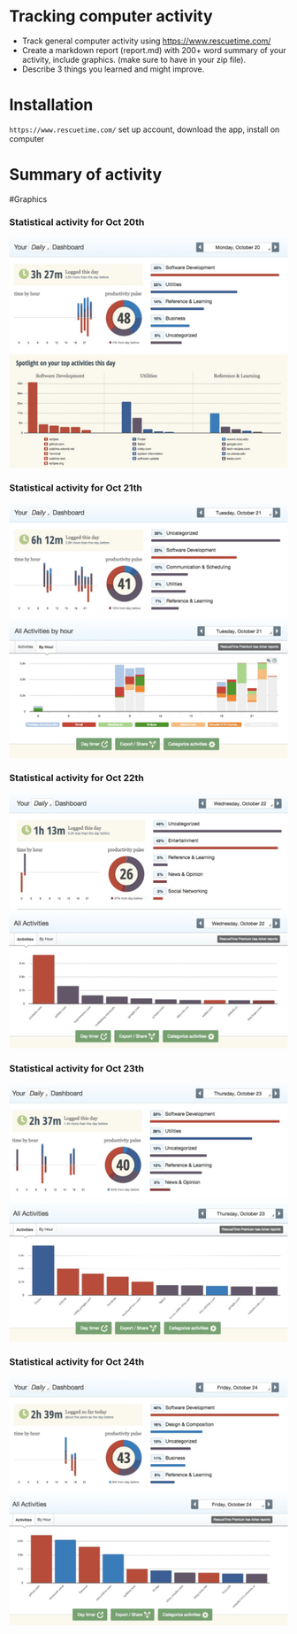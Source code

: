 Tracking computer activity
===============
  - Track general computer activity using https://www.rescuetime.com/ 
  - Create a markdown report (report.md) with 200+ word summary of your activity, include graphics. (make sure to have in your zip file).
  - Describe 3 things you learned and might improve.

  # Installation

  `https://www.rescuetime.com/`
  set up account, download the app, install on computer

  # Summary of activity
  
  
  #Graphics
  
  ### Statistical activity for Oct 20th 
  ![Oct 20th +1](https://github.com/Expo0911/Tracking-computer-activity/blob/master/10-20-1.png "Activity for Oct 20th")
  ![Oct 20th +2](https://github.com/Expo0911/Tracking-computer-activity/blob/master/10-20-2.png "Activity for Oct 20th")
  ### Statistical activity for Oct 21th 
  ![Oct 21th +1](https://github.com/Expo0911/Tracking-computer-activity/blob/master/10-21-1.png "Activity for Oct 21th")
  ![Oct 21th +2](https://github.com/Expo0911/Tracking-computer-activity/blob/master/10-21-2.png "Activity for Oct 21th")
  ### Statistical activity for Oct 22th 
  ![Oct 22th +1](https://github.com/Expo0911/Tracking-computer-activity/blob/master/10-22-1.png "Activity for Oct 22th")
  ![Oct 22th +2](https://github.com/Expo0911/Tracking-computer-activity/blob/master/10-22-2.png "Activity for Oct 22th")
  ### Statistical activity for Oct 23th 
  ![Oct 23th +1](https://github.com/Expo0911/Tracking-computer-activity/blob/master/10-23-1.png "Activity for Oct 23th")
  ![Oct 23th +2](https://github.com/Expo0911/Tracking-computer-activity/blob/master/10-23-2.png "Activity for Oct 23th")
  ### Statistical activity for Oct 24th 
  ![Oct 24th +1](https://github.com/Expo0911/Tracking-computer-activity/blob/master/10-24-1.png "Activity for Oct 24th")
  ![Oct 24th +2](https://github.com/Expo0911/Tracking-computer-activity/blob/master/10-24-2.png "Activity for Oct 24th")
